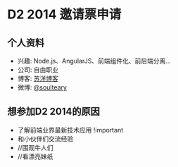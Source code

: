 # D2 2014 邀请票申请

## 个人资料

- 兴趣: Node.js、AngularJS、前端组件化、前后端分离...
- 公司: 自由职业
- 博客: [苏洋博客](http://www.yyyweb.com)
- 微博: [@soulteary](http://weibo.com/iamlhb/)

## 想参加D2 2014的原因

- 了解前端业界最新技术应用 !important
- 和小伙伴们交流经验
- //围观牛人们
- //看漂亮妹纸
